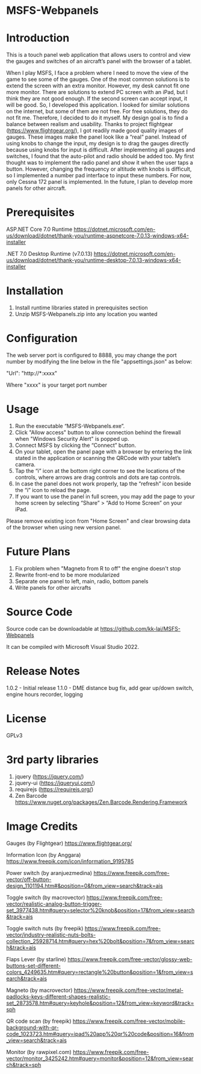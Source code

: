 # MSFS-Webpanels

Introduction
============
This is a touch panel web application that allows users to control and view the gauges and switches of an aircraft’s panel with the browser of a tablet.

When I play MSFS, I face a problem where I need to move the view of the game to see some of the gauges. One of the most common solutions is to extend the screen with an extra monitor. However, my desk cannot fit one more monitor. There are solutions to extend PC screen with an iPad, but I think they are not good enough. If the second screen can accept input, it will be good. So, I developed this application. I looked for similar solutions on the internet, but some of them are not free. For free solutions, they do not fit me. Therefore, I decided to do it myself. My design goal is to find a balance between realism and usability. Thanks to project flightgear (https://www.flightgear.org/), I got readily made good quality images of gauges. These images make the panel look like a “real” panel. Instead of using knobs to change the input, my design is to drag the gauges directly because using knobs for input is difficult. After implementing all gauges and switches, I found that the auto-pilot and radio should be added too. My first thought was to implement the radio panel and show it when the user taps a button. However, changing the frequency or altitude with knobs is difficult, so I implemented a number pad interface to input these numbers. For now, only Cessna 172 panel is implemented. In the future, I plan to develop more panels for other aircraft.

Prerequisites
=============
ASP.NET Core 7.0 Runtime
https://dotnet.microsoft.com/en-us/download/dotnet/thank-you/runtime-aspnetcore-7.0.13-windows-x64-installer

.NET 7.0 Desktop Runtime (v7.0.13)
https://dotnet.microsoft.com/en-us/download/dotnet/thank-you/runtime-desktop-7.0.13-windows-x64-installer

Installation
============
1. Install runtime libraries stated in prerequisites section
2. Unzip MSFS-Webpanels.zip into any location you wanted

Configuration
=============
The web server port is configured to 8888, you may change the port number by modifying the line below in the file "appsettings.json" as below:

"Url": "http://*:xxxx"

Where "xxxx" is your target port number
 
Usage
=====
1. Run the executable “MSFS-Webpanels.exe”.
2. Click "Allow access" button to allow connection behind the firewall when "Windows Security Alert" is popped up.
3. Connect MSFS by clicking the “Connect” button.
4. On your tablet, open the panel page with a browser by entering the link stated in the application or scanning the QRCode with your tablet’s camera.
5. Tap the “i” icon at the bottom right corner to see the locations of the controls, where arrows are drag controls and dots are tap controls.
6. In case the panel does not work properly, tap the “refresh” icon beside the “i” icon to reload the page.
7. If you want to use the panel in full screen, you may add the page to your home screen by selecting “Share” > “Add to Home Screen” on your iPad.

Please remove existing icon from "Home Screen" and clear browsing data of the browser when using new version panel.

Future Plans
============
1. Fix problem when "Magneto from R to off" the engine doesn't stop
2. Rewrite front-end to be more modularized
3. Separate one panel to left, main, radio, bottom panels
4. Write panels for other aircrafts

Source Code
===========
Source code can be downloadable at https://github.com/kk-lai/MSFS-Webpanels 

It can be compiled with Microsoft Visual Studio 2022.

Release Notes
=============
1.0.2 - Initial release
1.1.0 - DME distance bug fix, add gear up/down switch, engine hours recorder, logging

License
=======
GPLv3

3rd party libraries
===================
1. jquery (https://jquery.com/)
2. jquery-ui (https://jqueryui.com/)
3. requirejs (https://requirejs.org/)
4. Zen Barcode https://www.nuget.org/packages/Zen.Barcode.Rendering.Framework

Image Credits
=============
Gauges (by Flightgear)
https://www.flightgear.org/

Information Icon (by Anggara)
https://www.freepik.com/icon/information_9195785 

Power switch (by aranjuezmedina)
https://www.freepik.com/free-vector/off-button-design_1101194.htm#&position=0&from_view=search&track=ais

Toggle switch (by macrovector)
https://www.freepik.com/free-vector/realistic-analog-button-trigger-set_3977438.htm#query=selector%20knob&position=17&from_view=search&track=ais

Toggle switch nuts (by freepik)
https://www.freepik.com/free-vector/industry-realistic-nuts-bolts-collection_25928714.htm#query=hex%20bolt&position=7&from_view=search&track=ais

Flaps Lever (by starline)
https://www.freepik.com/free-vector/glossy-web-buttons-set-different-colors_4249635.htm#query=rectangle%20button&position=1&from_view=search&track=ais

Magneto (by macrovector)
https://www.freepik.com/free-vector/metal-padlocks-keys-different-shapes-realistic-set_2873578.htm#query=keyhole&position=12&from_view=keyword&track=sph

QR code scan (by freepik)
https://www.freepik.com/free-vector/mobile-background-with-qr-code_1023723.htm#query=ipad%20app%20qr%20code&position=16&from_view=search&track=ais

Monitor (by rawpixel.com)
https://www.freepik.com/free-vector/monitor_3425242.htm#query=monitor&position=12&from_view=search&track=sph